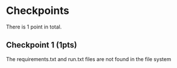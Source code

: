 # Checkpoints

There is 1 point in total.

## Checkpoint 1 (1pts)

The requirements.txt and run.txt files are not found in the file system

